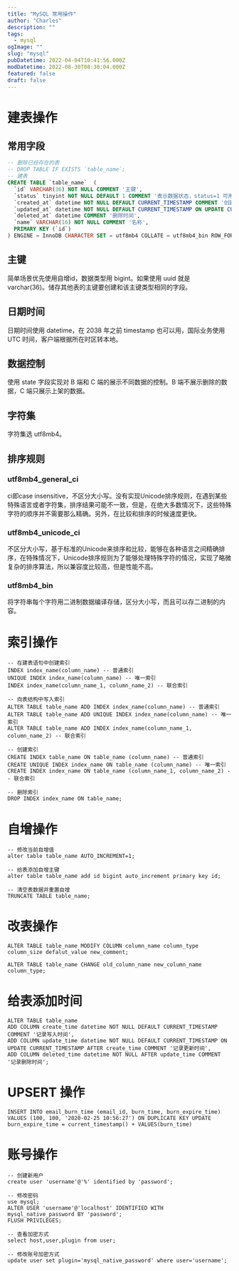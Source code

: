 ```yaml
---
title: "MySQL 常用操作"
author: "Charles"
description: ""
tags:
  - mysql
ogImage: ""
slug: "mysql"
pubDatetime: 2022-04-04T10:41:56.000Z
modDatetime: 2022-08-30T08:30:04.000Z
featured: false
draft: false
---
```


# 建表操作

## 常用字段

```sql
-- 删除已经存在的表
-- DROP TABLE IF EXISTS `table_name`;
-- 建表
CREATE TABLE `table_name`  (
  `id` VARCHAR(36) NOT NULL COMMENT '主键',
  `status` tinyint NOT NULL DEFAULT 1 COMMENT '表示数据状态，status=1 可用，status=2 不可用',
  `created_at` datetime NOT NULL DEFAULT CURRENT_TIMESTAMP COMMENT '创建时间',
  `updated_at` datetime NOT NULL DEFAULT CURRENT_TIMESTAMP ON UPDATE CURRENT_TIMESTAMP COMMENT '更新时间',
  `deleted_at` datetime COMMENT '删除时间',
  `name` VARCHAR(16) NOT NULL COMMENT '名称',
  PRIMARY KEY (`id`)
) ENGINE = InnoDB CHARACTER SET = utf8mb4 COLLATE = utf8mb4_bin ROW_FORMAT = DYNAMIC;
```

## 主键

简单场景优先使用自增id，数据类型用 bigint。如果使用 uuid 就是 varchar(36)。储存其他表的主键要创建和该主键类型相同的字段。

## 日期时间

日期时间使用 datetime，在 2038 年之前 timestamp 也可以用，国际业务使用 UTC 时间，客户端根据所在时区转本地。

## 数据控制

使用 state 字段实现对 B 端和 C 端的展示不同数据的控制。B 端不展示删除的数据，C 端只展示上架的数据。

## 字符集

字符集选 utf8mb4。

## 排序规则

### utf8mb4_general_ci

ci即case insensitive，不区分大小写。没有实现Unicode排序规则，在遇到某些特殊语言或者字符集，排序结果可能不一致，但是，在绝大多数情况下，这些特殊字符的顺序并不需要那么精确。另外，在比较和排序的时候速度更快。

### utf8mb4_unicode_ci

不区分大小写，基于标准的Unicode来排序和比较，能够在各种语言之间精确排序，在特殊情况下，Unicode排序规则为了能够处理特殊字符的情况，实现了略微复杂的排序算法，所以兼容度比较高，但是性能不高。

### utf8mb4_bin

将字符串每个字符用二进制数据编译存储，区分大小写，而且可以存二进制的内容。

# 索引操作

```plsql
-- 在建表语句中创建索引
INDEX index_name(column_name) -- 普通索引
UNIQUE INDEX index_name(column_name) -- 唯一索引
INDEX index_name(column_name_1, column_name_2) -- 联合索引

-- 向表结构中写入索引
ALTER TABLE table_name ADD INDEX index_name(column_name) -- 普通索引
ALTER TABLE table_name ADD UNIQUE INDEX index_name(column_name) -- 唯一索引
ALTER TABLE table_name ADD INDEX index_name(column_name_1, column_name_2) -- 联合索引

-- 创建索引
CREATE INDEX table_name ON table_name (column_name) -- 普通索引
CREATE UNIQUE INDEX index_name ON table_name (column_name) -- 唯一索引
CREATE INDEX index_name ON table_name (column_name_1, column_name_2) -- 联合索引

-- 删除索引
DROP INDEX index_name ON table_name;
```

# 自增操作

```plsql
-- 修改当前自增值
alter table table_name AUTO_INCREMENT=1;

-- 给表添加自增主键
alter table table_name add id bigint auto_increment primary key id;

-- 清空表数据并重置自增
TRUNCATE TABLE table_name;
```

# 改表操作

```plsql
ALTER TABLE table_name MODIFY COLUMN column_name column_type column_size defalut_value new_comment;

ALTER TABLE table_name CHANGE old_column_name new_column_name column_type;
```

# 给表添加时间

```plsql
ALTER TABLE table_name
ADD COLUMN create_time datetime NOT NULL DEFAULT CURRENT_TIMESTAMP COMMENT '记录写入时间',
ADD COLUMN update_time datetime NOT NULL DEFAULT CURRENT_TIMESTAMP ON UPDATE CURRENT_TIMESTAMP AFTER create_time COMMENT '记录更新时间',
ADD COLUMN deleted_time datetime NOT NULL AFTER update_time COMMENT '记录删除时间';
```

# UPSERT 操作

```plsql
INSERT INTO email_burn_time (email_id, burn_time, burn_expire_time) VALUES (100, 100, '2020-02-25 10:56:27') ON DUPLICATE KEY UPDATE burn_expire_time = current_timestamp() + VALUES(burn_time)
```

# 账号操作

```plsql
-- 创建新用户
create user 'username'@'%' identified by 'password';

-- 修改密码
use mysql;
ALTER USER 'username'@'localhost' IDENTIFIED WITH mysql_native_password BY 'password';
FLUSH PRIVILEGES;

-- 查看加密方式
select host,user,plugin from user;

-- 修改账号加密方式
update user set plugin='mysql_native_password' where user='username';
```
